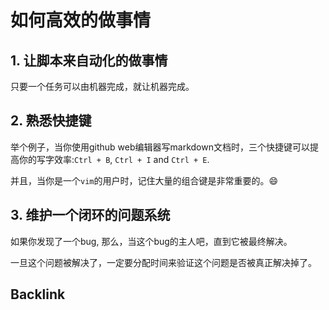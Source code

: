 # 如何高效的做事情

## 1. 让脚本来自动化的做事情

只要一个任务可以由机器完成，就让机器完成。

## 2. 熟悉快捷键

举个例子，当你使用github web编辑器写markdown文档时，三个快捷键可以提高你的写字效率:`Ctrl + B`, `Ctrl + I` and `Ctrl + E`.

并且，当你是一个`vim`的用户时，记住大量的组合键是非常重要的。😄

## 3. 维护一个闭环的问题系统

如果你发现了一个bug, 那么，当这个bug的主人吧，直到它被最终解决。

一旦这个问题被解决了，一定要分配时间来验证这个问题是否被真正解决掉了。

## Backlink
